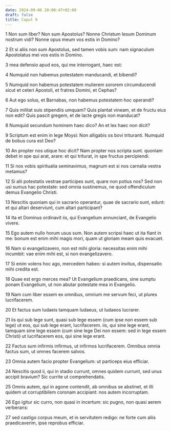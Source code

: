 ```yaml
---
date: 2024-09-06 20:00:47+02:00
draft: false
title: Caput 9
---
```





1 Non sum liber? Non sum Apostolus? Nonne Christum Iesum Dominum nostrum vidi? Nonne opus meum vos estis in Domino?

2 Et si aliis non sum Apostolus, sed tamen vobis sum: nam signaculum Apostolatus mei vos estis in Domino.

3 mea defensio apud eos, qui me interrogant, haec est:

4 Numquid non habemus potestatem manducandi, et bibendi?

5 Numquid non habemus potestatem mulierem sororem circumducendi sicut et ceteri Apostoli, et fratres Domini, et Cephas?

6 Aut ego solus, et Barnabas, non habemus potestatem hoc operandi?

7 Quis militat suis stipendiis umquam? Quis plantat vineam, et de fructu eius non edit? Quis pascit gregem, et de lacte gregis non manducat?

8 Numquid secundum hominem haec dico? An et lex haec non dicit?

9 Scriptum est enim in lege Moysi: Non alligabis os bovi trituranti. Numquid de bobus cura est Deo?

10 An propter nos utique hoc dicit? Nam propter nos scripta sunt. quoniam debet in spe qui arat, arare: et qui triturat, in spe fructus percipiendi.

11 Si nos vobis spiritualia seminavimus, magnum est si nos carnalia vestra metamus?

12 Si alii potestatis vestrae participes sunt, quare non potius nos? Sed non usi sumus hac potestate: sed omnia sustinemus, ne quod offendiculum demus Evangelio Christi.

13 Nescitis quoniam qui in sacrario operantur, quae de sacrario sunt, edunt: et qui altari deserviunt, cum altari participant?

14 Ita et Dominus ordinavit iis, qui Evangelium annunciant, de Evangelio vivere.

15 Ego autem nullo horum usus sum. Non autem scripsi haec ut ita fiant in me: bonum est enim mihi magis mori, quam ut gloriam meam quis evacuet.

16 Nam si evangelizavero, non est mihi gloria: necessitas enim mihi incumbit: vae enim mihi est, si non evangelizavero.

17 Si enim volens hoc ago, mercedem habeo: si autem invitus, dispensatio mihi credita est.

18 Quae est ergo merces mea? Ut Evangelium praedicans, sine sumptu ponam Evangelium, ut non abutar potestate mea in Evangelio.

19 Nam cum liber essem ex omnibus, omnium me servum feci, ut plures lucrifacerem.

20 Et factus sum Iudaeis tamquam Iudaeus, ut Iudaeos lucrarer.

21 iis qui sub lege sunt, quasi sub lege essem (cum ipse non essem sub lege) ut eos, qui sub lege erant, lucrifacerem. iis, qui sine lege erant, tamquam sine lege essem (cum sine lege Dei non essem: sed in lege essem Christi) ut lucrifacerem eos, qui sine lege erant.

22 Factus sum infirmis infirmus, ut infirmos lucrifacerem. Omnibus omnia factus sum, ut omnes facerem salvos.

23 Omnia autem facio propter Evangelium: ut particeps eius efficiar.

24 Nescitis quod ii, qui in stadio currunt, omnes quidem currunt, sed unus accipit bravium? Sic currite ut comprehendatis.

25 Omnis autem, qui in agone contendit, ab omnibus se abstinet, et illi quidem ut corruptibilem coronam accipiant: nos autem incorruptam.

26 Ego igitur sic curro, non quasi in incertum: sic pugno, non quasi aerem verberans:

27 sed castigo corpus meum, et in servitutem redigo: ne forte cum aliis praedicaverim, ipse reprobus efficiar.

